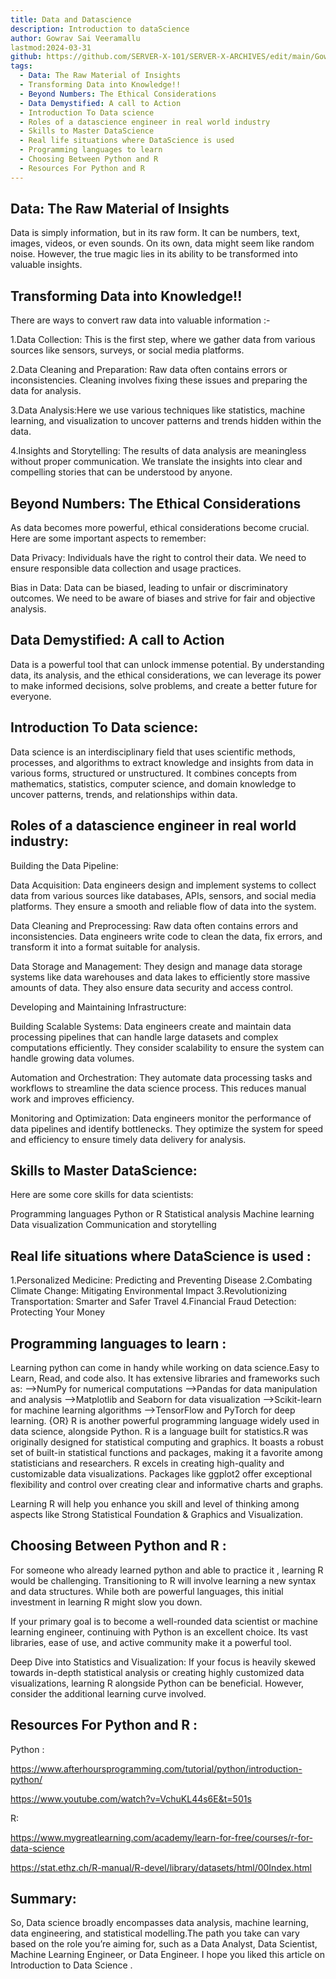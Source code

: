 ```yaml
---
title: Data and Datascience
description: Introduction to dataScience
author: Gowrav Sai Veeramallu
lastmod:2024-03-31
github: https://github.com/SERVER-X-101/SERVER-X-ARCHIVES/edit/main/Gowrav/articles/data-science-101/index.md
tags:
  - Data: The Raw Material of Insights
  - Transforming Data into Knowledge!!
  - Beyond Numbers: The Ethical Considerations
  - Data Demystified: A call to Action
  - Introduction To Data science
  - Roles of a datascience engineer in real world industry
  - Skills to Master DataScience
  - Real life situations where DataScience is used
  - Programming languages to learn
  - Choosing Between Python and R
  - Resources For Python and R
---
```


Data: The Raw Material of Insights
----------------------------------

Data is simply information, but in its raw form. It can be numbers, text, images, videos, or even sounds.  On its own, data might seem like random noise. However, the true magic lies in its ability to be transformed into valuable insights.

Transforming Data into Knowledge!!
----------------------------------

There are ways to convert raw data into valuable information :-

1.Data Collection: This is the first step, where we gather data from various sources like sensors, surveys, or 
social media platforms.

2.Data Cleaning and Preparation: Raw data often contains errors or inconsistencies. Cleaning involves fixing these issues and preparing the data for analysis.

3.Data Analysis:Here we use various techniques like statistics, machine learning, and visualization to uncover patterns and trends hidden within the data.

4.Insights and Storytelling: The results of data analysis are meaningless without proper communication. We translate the insights into clear and compelling stories that can be understood by anyone.

Beyond Numbers: The Ethical Considerations
------------------------------------------

As data becomes more powerful, ethical considerations become crucial.  Here are some important aspects to remember:

Data Privacy: Individuals have the right to control their data. We need to ensure responsible data collection and usage practices.

Bias in Data: Data can be biased, leading to unfair or discriminatory outcomes. We need to be aware of biases and strive for fair and objective analysis.

Data Demystified: A call to Action
----------------------------------

Data is a powerful tool that can unlock immense potential. By understanding data, its analysis, and the ethical considerations, we can leverage its power to make informed decisions, solve problems, and create a better future for everyone.

Introduction To Data science:
----------------------------

Data science is an interdisciplinary field that uses scientific methods, processes, and algorithms to extract knowledge and insights from data in various forms, structured or unstructured. It combines concepts from mathematics, statistics, computer science, and domain knowledge to uncover patterns, trends, and relationships within data.

Roles of a datascience engineer in real world industry:
------------------------------------------------------
Building the Data Pipeline:

Data Acquisition: Data engineers design and implement systems to collect data from various sources like databases, APIs, sensors, and social media platforms. They ensure a smooth and reliable flow of data into the system.

Data Cleaning and Preprocessing: Raw data often contains errors and inconsistencies. Data engineers write code to clean the data, fix errors, and transform it into a format suitable for analysis.

Data Storage and Management: They design and manage data storage systems like data warehouses and data lakes to efficiently store massive amounts of data. They also ensure data security and access control.

Developing and Maintaining Infrastructure:

Building Scalable Systems: Data engineers create and maintain data processing pipelines that can handle large datasets and complex computations efficiently. They consider scalability to ensure the system can handle growing data volumes.

Automation and Orchestration: They automate data processing tasks and workflows to streamline the data science process. This reduces manual work and improves efficiency.

Monitoring and Optimization: Data engineers monitor the performance of data pipelines and identify bottlenecks. They optimize the system for speed and efficiency to ensure timely data delivery for analysis.

Skills to Master DataScience:
-----------------------------
Here are some core skills for data scientists:

Programming languages Python or R
Statistical analysis
Machine learning
Data visualization
Communication and storytelling

Real life situations where DataScience is used :
----------------------------------
1.Personalized Medicine: Predicting and Preventing Disease
2.Combating Climate Change: Mitigating Environmental Impact
3.Revolutionizing Transportation: Smarter and Safer Travel
4.Financial Fraud Detection: Protecting Your Money

Programming languages to learn :
-------------------------------
Learning python can come in handy while working on data science.Easy to Learn, Read, and code also.
It has extensive libraries and frameworks such as:
-->NumPy for numerical computations
-->Pandas for data manipulation and analysis
-->Matplotlib and Seaborn for data visualization
-->Scikit-learn for machine learning algorithms
-->TensorFlow and PyTorch for deep learning.
                {OR}
R is another powerful programming language widely used in data science, alongside Python.
R is a language built for statistics.R was originally designed for statistical computing and graphics. 
It boasts a robust set of built-in statistical functions and packages, making it a favorite among statisticians and researchers.
R excels in creating high-quality and customizable data visualizations. Packages like ggplot2 offer exceptional flexibility and control over creating clear and informative charts and graphs.

Learning R will help you enhance you skill and level of thinking among aspects like Strong Statistical Foundation & Graphics and Visualization.

Choosing Between Python and R :
------------------------------

For someone who already learned python and able to practice it , learning R would be challenging. Transitioning to R will involve learning a new syntax and data structures.
While both are powerful languages, this initial investment in learning R might slow you down.

If your primary goal is to become a well-rounded data scientist or machine learning engineer, continuing with Python is an excellent choice. Its vast libraries, ease of use, and active community make it a powerful tool.

Deep Dive into Statistics and Visualization: If your focus is heavily skewed towards in-depth statistical analysis or creating highly customized data visualizations, learning R alongside Python can be beneficial. However, consider the additional learning curve involved.

Resources For Python and R :
----------------------------

Python :

https://www.afterhoursprogramming.com/tutorial/python/introduction-python/

https://www.youtube.com/watch?v=VchuKL44s6E&t=501s

R:

https://www.mygreatlearning.com/academy/learn-for-free/courses/r-for-data-science

https://stat.ethz.ch/R-manual/R-devel/library/datasets/html/00Index.html

Summary:
--------

So, Data science broadly encompasses data analysis, machine learning, data engineering, and statistical modelling.The path you take can vary based on the role you’re aiming for, such as a Data Analyst, Data Scientist, Machine Learning Engineer, or Data Engineer. I hope you liked this article on Introduction to Data Science .
